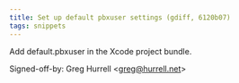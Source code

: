 ```yaml
---
title: Set up default pbxuser settings (gdiff, 6120b07)
tags: snippets
---
```


Add default.pbxuser in the Xcode project bundle.

Signed-off-by: Greg Hurrell &lt;greg@hurrell.net&gt;
